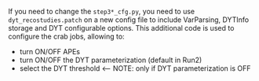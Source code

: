 If you need to change the `step3*_cfg.py`, you need to  use `dyt_recostudies.patch` on a new config file to include VarParsing, DYTInfo storage and DYT configurable options.
This additional code is used to configure the crab jobs, allowing to:
- turn ON/OFF APEs
- turn ON/OFF the DYT parameterization (default in Run2)
- select the DYT threshold <-- NOTE: only if DYT parameterization is OFF  

